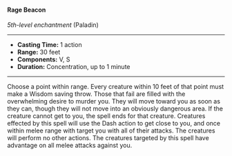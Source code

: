 #### Rage Beacon
*5th-level enchantment* (Paladin)
___
- **Casting Time:** 1 action
- **Range:** 30 feet
- **Components:** V, S
- **Duration:** Concentration, up to 1 minute
---
Choose a point within range. Every creature within 10 feet of that point must make a Wisdom saving throw. Those that fail are filled with the overwhelming desire to murder you. They will move toward you as soon as they can, though they will
not move into an obviously dangerous area. If the creature cannot get to you, the spell ends for that creature.
Creatures effected by this spell will use the Dash action to get close to you, and once within melee range with target you with all of their attacks. The creatures will perform no other actions. The creatures targeted by this spell have advantage on all melee attacks against you.